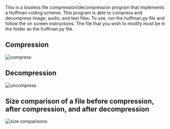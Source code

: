 This is a lossless file compression/decompression program that implements a Huffman coding scheme. This program is able to compress and decompress image, audio, and text files.
To use, run the huffman.py file and follow the on screen instructions. The file that you wish to modify must be in the folder as the huffman.py file.

## Compression
![compress](https://user-images.githubusercontent.com/40809349/43601724-e96f1164-965b-11e8-86a7-e79d1f7af2a4.PNG)

## Decompression
![uncompress](https://user-images.githubusercontent.com/40809349/43601818-2d04a70e-965c-11e8-961b-5276f91c4a18.PNG)

## Size comparison of a file before compression, after compression, and after decompression
![size comparisons](https://user-images.githubusercontent.com/40809349/43601847-4792db54-965c-11e8-8df7-ab3c2e89ba93.PNG)
